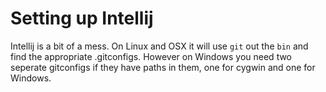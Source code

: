 # Setting up Intellij

Intellij is a bit of a mess. On Linux and OSX it will use `git` out the `bin` and find the appropriate .gitconfigs. However on Windows you need two seperate gitconfigs if they have paths in them, one for cygwin and one for Windows. 